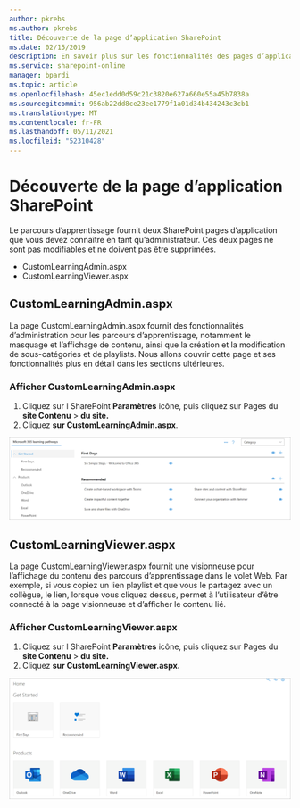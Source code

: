 ```yaml
---
author: pkrebs
ms.author: pkrebs
title: Découverte de la page d’application SharePoint
ms.date: 02/15/2019
description: En savoir plus sur les fonctionnalités des pages d’application SharePoint dans Microsoft 365 parcours d’apprentissage
ms.service: sharepoint-online
manager: bpardi
ms.topic: article
ms.openlocfilehash: 45ec1edd0d59c21c3820e627a660e55a45b7838a
ms.sourcegitcommit: 956ab22dd8ce23ee1779f1a01d34b434243c3cb1
ms.translationtype: MT
ms.contentlocale: fr-FR
ms.lasthandoff: 05/11/2021
ms.locfileid: "52310428"
---
```

# <a name="get-to-know-the-sharepoint-application-pages"></a>Découverte de la page d’application SharePoint

Le parcours d’apprentissage fournit deux SharePoint pages d’application que vous devez connaître en tant qu’administrateur. Ces deux pages ne sont pas modifiables et ne doivent pas être supprimées. 

- CustomLearningAdmin.aspx
- CustomLearningViewer.aspx

## <a name="customlearningadminaspx"></a>CustomLearningAdmin.aspx

La page CustomLearningAdmin.aspx fournit des fonctionnalités d’administration pour les parcours d’apprentissage, notamment le masquage et l’affichage de contenu, ainsi que la création et la modification de sous-catégories et de playlists. Nous allons couvrir cette page et ses fonctionnalités plus en détail dans les sections ultérieures.

### <a name="view-customlearningadminaspx"></a>Afficher CustomLearningAdmin.aspx

1. Cliquez sur l SharePoint **Paramètres** icône, puis cliquez sur Pages du **site Contenu**  >  **du site.** 
2. Cliquez **sur CustomLearningAdmin.aspx**. 

![cg-adminapppage.png](media/cg-adminapppage.png)

## <a name="customlearningvieweraspx"></a>CustomLearningViewer.aspx
La page CustomLearningViewer.aspx fournit une visionneuse pour l’affichage du contenu des parcours d’apprentissage dans le volet Web. Par exemple, si vous copiez un lien playlist et que vous le partagez avec un collègue, le lien, lorsque vous cliquez dessus, permet à l’utilisateur d’être connecté à la page visionneuse et d’afficher le contenu lié. 

### <a name="view-customlearningvieweraspx"></a>Afficher CustomLearningViewer.aspx

1. Cliquez sur l SharePoint **Paramètres** icône, puis cliquez sur Pages du **site Contenu**  >  **du site.** 
2. Cliquez **sur CustomLearningViewer.aspx.** 

![cg-viewerapppage.png](media/cg-viewerapppage.png)

